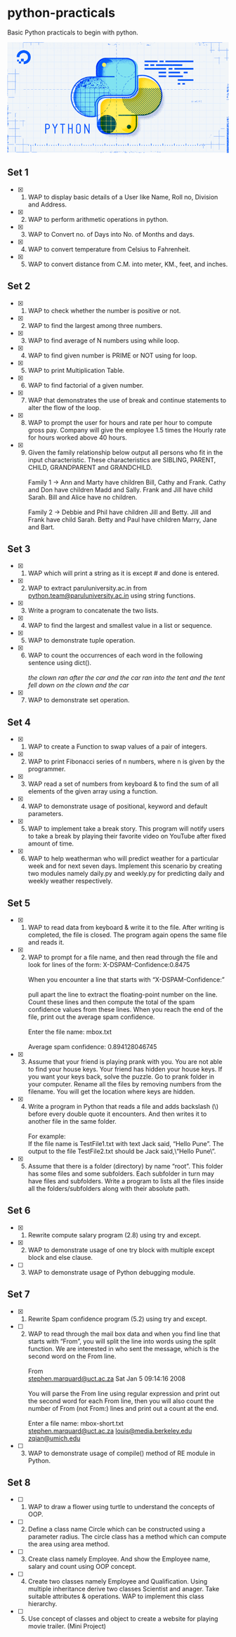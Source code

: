 # python-practicals
Basic Python practicals to begin with python.

![banner](python.png)

## Set 1
- [x] 1. WAP to display basic details of a User like Name, Roll no, Division and Address.

- [x] 2. WAP to perform arithmetic operations in python.

- [x] 3. WAP to Convert no. of Days into No. of Months and days.

- [x] 4. WAP to convert temperature from Celsius to Fahrenheit.

- [x] 5. WAP to convert distance from C.M. into meter, KM., feet, and inches.

## Set 2
- [x] 1. WAP to check whether the number is positive or not.

- [x] 2. WAP to find the largest among three numbers.

- [x] 3. WAP to find average of N numbers using while loop.

- [x] 4. WAP to find given number is PRIME or NOT using for loop.
- [x] 5. WAP to print Multiplication Table.

- [x] 6. WAP to find factorial of a given number.

- [x] 7. WAP that demonstrates the use of break and continue statements to alter the flow of the loop.

- [x] 8. WAP to prompt the user for hours and rate per hour to compute gross pay. Company will give the employee 1.5 times the Hourly rate for hours worked above 40 hours.

- [x] 9. Given the family relationship below output all persons who fit in the input characteristic. These characteristics are SIBLING, PARENT, CHILD, GRANDPARENT and GRANDCHILD. 
<br><br>Family 1 -> Ann and Marty have children Bill, Cathy and Frank. Cathy and Don have children Madd and Sally. Frank and Jill have child Sarah. Bill and Alice have no children.
<br><br>Family 2 -> Debbie and Phil have children Jill and Betty. Jill and Frank have child Sarah. Betty and Paul have children Marry, Jane and Bart.

## Set 3
- [x] 1. WAP which will print a string as it is except # and done is entered.

- [x] 2. WAP to extract paruluniversity.ac.in from python.team@paruluniversity.ac.in using string functions.

- [x] 3. Write a program to concatenate the two lists.

- [x] 4. WAP to find the largest and smallest value in a list or sequence.

- [x] 5. WAP to demonstrate tuple operation.

- [x] 6. WAP to count the occurrences of each word in the following sentence using dict().
<br><br> <i>the clown ran after the car
and the car ran into the tent
and the tent fell down on the
clown and the car</i>
- [x] 7. WAP to demonstrate set operation.

## Set 4
- [x] 1. WAP to create a Function to swap values of a pair of integers.

- [x] 2. WAP to print Fibonacci series of n numbers, where n is given by the programmer.

- [x] 3. WAP read a set of numbers from keyboard & to find the sum of all elements of the given array using a function.

- [x] 4. WAP to demonstrate usage of positional, keyword and default parameters.

- [x] 5. WAP to implement take a break story. This program will notify users to take a break by playing their favorite video on YouTube after fixed amount of time.

- [x] 6. WAP to help weatherman
who will predict weather for a particular week and for next seven days. Implement this scenario by creating two modules namely daily.py and weekly.py for predicting daily and weekly weather respectively.

## Set 5
- [x] 1. WAP to read data from keyboard & write it to the file. After writing is completed, the file is closed. The program again opens the same file and reads it.
- [x] 2. WAP to prompt for a file name, and then read through the file and look for lines of
the form: X-DSPAM-Confidence:0.8475
<br><br>When you encounter a line that starts with “X-DSPAM-Confidence:” 
<br><br>pull apart the line to extract the floating-point number on the line. Count these lines and then compute the total of the spam confidence values from these lines. When you reach the end of the file, print out the average spam confidence.
<br><br>
Enter the file name: mbox.txt
<br><br>
Average spam confidence: 0.894128046745

- [x] 3. Assume that your friend is playing prank with you. You are not able to find your house keys. Your friend has hidden your house keys. If you want your keys back, solve the puzzle. Go to prank folder in your computer. Rename all the files by removing numbers from the filename. You will get the location where keys are hidden.

- [x] 4. Write a program in Python that reads a file and adds backslash (\\) before every double quote it encounters. And then writes it to another file in the same folder.
<br><br>
For example:
<br>If the file name is TestFile1.txt with text Jack said, “Hello Pune”. The output to the file TestFile2.txt should be Jack said,\“Hello Pune\”.

- [x] 5. Assume that there is a folder (directory) by name “root”. This folder has some files and some subfolders. Each subfolder in turn may have files and subfolders. Write a program to lists all the files inside all the folders/subfolders along with their absolute path.

## Set 6
 - [x] 1. Rewrite compute salary program (2.8) using try and except.
 - [x] 2. WAP to demonstrate usage of one try block with multiple except block and else clause.
 - [ ] 3. WAP to demonstrate usage of Python debugging module.

 ## Set 7
 - [x] 1. Rewrite Spam confidence program (5.2) using try and except.
 - [ ] 2. WAP to read through the mail box data and when you find line that starts with “From”, you will split the line into words using the split function. We are
interested in who sent the message, which is the
second word on the From line.
<br><br>From
<br>stephen.marquard@uct.ac.za Sat Jan 5 09:14:16 2008
<br><br>You will parse the From line using regular
expression and print out the second word for each From
line, then you will also count the number of From
(not From:) lines and print out a count at the end.
<br><br>Enter a file name: mbox-short.txt
<br>stephen.marquard@uct.ac.za louis@media.berkeley.edu zqian@umich.edu
 - [ ] 3. WAP to demonstrate usage of compile() method of RE module in Python.

 ## Set 8
- [ ] 1. WAP to draw a flower using turtle to understand the concepts of OOP.

- [ ] 2. Define a class name Circle which can be constructed using a parameter radius. The circle class has a method which can compute the area using area method.

- [ ] 3. Create class namely Employee. And show the Employee name, salary and count using OOP concept.

- [ ] 4. Create two classes namely Employee and Qualification. Using multiple inheritance derive two classes Scientist and anager. Take suitable attributes & operations. WAP to implement this class hierarchy.

- [ ] 5. Use concept of classes and object to create a website for playing movie trailer. (Mini Project)